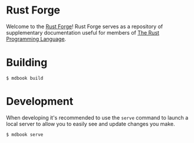 # Rust Forge

Welcome to the [Rust Forge]! Rust Forge serves as a repository of supplementary
documentation useful for members of [The Rust Programming Language].

# Building
```
$ mdbook build
```

# Development
When developing it's recommended to use the `serve` command to launch a local
server to allow you to easily see and update changes you make.
```
$ mdbook serve
```

[The Rust Programming Language]: https://rust-lang.org
[Rust Forge]: forge.rust-lang.org

